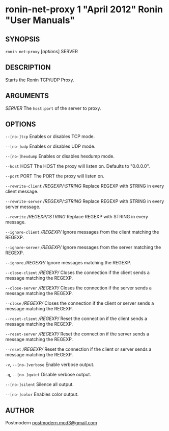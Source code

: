 # ronin-net-proxy 1 "April 2012" Ronin "User Manuals"

## SYNOPSIS

`ronin net:proxy` [*options*] SERVER

## DESCRIPTION

Starts the Ronin TCP/UDP Proxy.

## ARGUMENTS

*SERVER*
	The `host:port` of the server to proxy.

## OPTIONS

`--[no-]tcp`
	Enables or disables TCP mode.

`--[no-]udp`
	Enables or disables UDP mode.

`--[no-]hexdump`
	Enables or disables hexdump mode.

`--host` HOST
	The HOST the proxy will listen on. Defaults to "0.0.0.0".

`--port` PORT
	The PORT the proxy will listen on.

`--rewrite-client` */REGEXP/:STRING*
	Replace REGEXP with STRING in every client message.

`--rewrite-server` */REGEXP/:STRING*
	Replace REGEXP with STRING in every server message.

`--rewrite` */REGEXP/:STRING*
	Replace REGEXP with STRING in every message.

`--ignore-client` */REGEXP/*
	Ignore messages from the client matching the REGEXP.

`--ignore-server` */REGEXP/*
	Ignore messages from the server matching the REGEXP.

`--ignore` */REGEXP/*
	Ignore messages matching the REGEXP.

`--close-client` */REGEXP/*
	Closes the connection if the client sends a message matching the REGEXP.

`--close-server` */REGEXP/*
	Closes the connection if the server sends a message matching the REGEXP.

`--close` */REGEXP/*
	Closes the connection if the client or server sends a message matching
	the REGEXP.

`--reset-client` */REGEXP/*
	Reset the connection if the client sends a message matching the REGEXP.

`--reset-server` */REGEXP/*
	Reset the connection if the server sends a message matching the REGEXP.

`--reset` */REGEXP/*
	Reset the connection if the client or server sends a message matching
	the REGEXP.

`-v`, `--[no-]verbose`
	Enable verbose output.

`-q`, `--[no-]quiet`
	Disable verbose output.

`--[no-]silent`
	Silence all output.

`--[no-]color`
	Enables color output.

## AUTHOR

Postmodern <postmodern.mod3@gmail.com>

